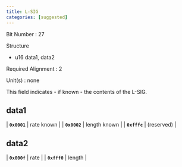 ```yaml
---
title: L-SIG
categories: [suggested]
---
```

Bit Number
: 27

Structure
  - u16 data1, data2

Required Alignment
: 2

Unit(s)
: none

This field indicates - if known - the contents of the L-SIG.

## data1

| **`0x0001`** | rate known |
| **`0x0002`** | length known |
| **`0xfffc`** | (reserved) |

## data2

| **`0x000f`** | rate |
| **`0xfff0`** | length |
